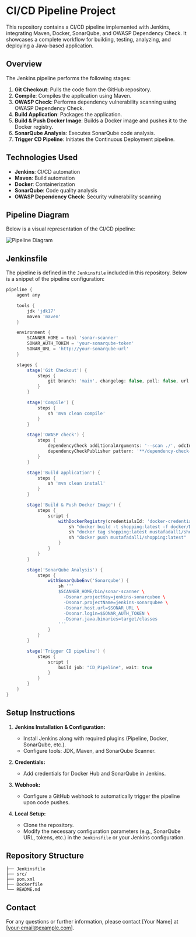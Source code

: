 # CI/CD Pipeline Project

This repository contains a CI/CD pipeline implemented with Jenkins, integrating Maven, Docker, SonarQube, and OWASP Dependency Check. It showcases a complete workflow for building, testing, analyzing, and deploying a Java-based application.

## Overview

The Jenkins pipeline performs the following stages:
1. **Git Checkout**: Pulls the code from the GitHub repository.
2. **Compile**: Compiles the application using Maven.
3. **OWASP Check**: Performs dependency vulnerability scanning using OWASP Dependency Check.
4. **Build Application**: Packages the application.
5. **Build & Push Docker Image**: Builds a Docker image and pushes it to the Docker registry.
6. **SonarQube Analysis**: Executes SonarQube code analysis.
7. **Trigger CD Pipeline**: Initiates the Continuous Deployment pipeline.

## Technologies Used
- **Jenkins**: CI/CD automation
- **Maven**: Build automation
- **Docker**: Containerization
- **SonarQube**: Code quality analysis
- **OWASP Dependency Check**: Security vulnerability scanning

## Pipeline Diagram

Below is a visual representation of the CI/CD pipeline:

![Pipeline Diagram](project_look.png)

## Jenkinsfile

The pipeline is defined in the `Jenkinsfile` included in this repository. Below is a snippet of the pipeline configuration:

```groovy
pipeline {
    agent any

    tools {
        jdk 'jdk17'
        maven 'maven'
    }

    environment {
        SCANNER_HOME = tool 'sonar-scanner'
        SONAR_AUTH_TOKEN = 'your-sonarqube-token'
        SONAR_URL = 'http://your-sonarqube-url'
    }

    stages {
        stage('Git Checkout') {
            steps {
                git branch: 'main', changelog: false, poll: false, url: 'https://github.com/deepnix1/example-dockerfile.git'
            }
        }

        stage('Compile') {
            steps {
                sh 'mvn clean compile'
            }
        }

        stage('OWASP check') {
            steps {
                dependencyCheck additionalArguments: '--scan ./', odcInstallation: 'DP'
                dependencyCheckPublisher pattern: '**/dependency-check-report.xml'
            }
        }

        stage('Build application') {
            steps {
                sh 'mvn clean install'
            }
        }

        stage('Build & Push Docker Image') {
            steps {
                script {
                    withDockerRegistry(credentialsId: 'docker-credentials-id') {
                        sh "docker build -t shopping:latest -f docker/Dockerfile ."
                        sh "docker tag shopping:latest mustafadall1/shopping:latest"
                        sh "docker push mustafadall1/shopping:latest"
                    }
                }
            }
        }

        stage('SonarQube Analysis') {
            steps {
                withSonarQubeEnv('Sonarqube') {
                    sh '''
                    $SCANNER_HOME/bin/sonar-scanner \
                      -Dsonar.projectKey=jenkins-sonarqubee \
                      -Dsonar.projectName=jenkins-sonarqubee \
                      -Dsonar.host.url=$SONAR_URL \
                      -Dsonar.login=$SONAR_AUTH_TOKEN \
                      -Dsonar.java.binaries=target/classes
                    '''
                }
            }
        }

        stage('Trigger CD pipeline') {
            steps {
                script {
                    build job: "CD_Pipeline", wait: true
                }
            }
        }
    }
}
```

## Setup Instructions

1. **Jenkins Installation & Configuration:**
   - Install Jenkins along with required plugins (Pipeline, Docker, SonarQube, etc.).
   - Configure tools: JDK, Maven, and SonarQube Scanner.

2. **Credentials:**
   - Add credentials for Docker Hub and SonarQube in Jenkins.

3. **Webhook:**
   - Configure a GitHub webhook to automatically trigger the pipeline upon code pushes.

4. **Local Setup:**
   - Clone the repository.
   - Modify the necessary configuration parameters (e.g., SonarQube URL, tokens, etc.) in the `Jenkinsfile` or your Jenkins configuration.

## Repository Structure

```
├── Jenkinsfile
├── src/
├── pom.xml
├── Dockerfile
└── README.md
```

## Contact

For any questions or further information, please contact [Your Name] at [your-email@example.com].
